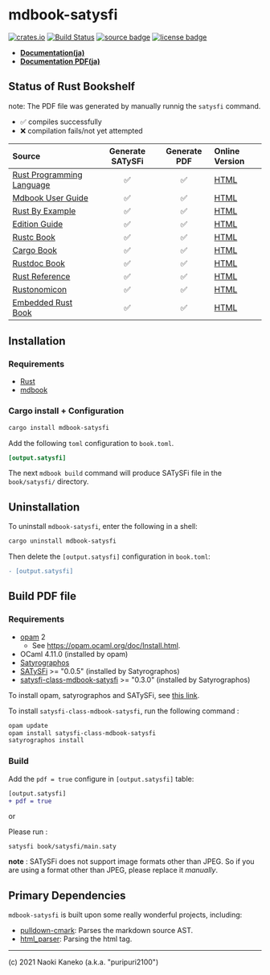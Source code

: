 # mdbook-satysfi

[![crates.io][crates-badge]][crates]
[![Build Status][ci-badge]][ci]
[![source badge][source-badge]][source]
[![license badge][license-badge]][license]

[crates]: https://crates.io/crates/mdbook-satysfi
[crates-badge]: https://img.shields.io/crates/v/mdbook-satysfi
[ci]: https://github.com/puripuri2100/mdbook-satysfi/actions?query=workflow%3ARust%20CI
[ci-badge]: https://github.com/puripuri2100/mdbook-satysfi/actions/workflows/rust.yml?query=workflow%3ARust
[source]: https://github.com/puripuri2100/mdbook-satysfi
[source-badge]: https://img.shields.io/badge/source-github-blue
[license]: https://github.com/puripuri2100/mdbook-satysfi/blob/master/LICENSE
[license-badge]: https://img.shields.io/badge/license-MIT-blue


- **[Documentation(ja)](https://puripuri2100.github.io/mdbook-satysfi/ja/)**
- **[Documentation PDF(ja)](https://puripuri2100.github.io/mdbook-satysfi/ja/ja.pdf)**


## Status of Rust Bookshelf

note: The PDF file was generated by manually runnig the `satysfi` command.


- ✅ compiles successfully
- ❌ compilation fails/not yet attempted

| Source                              | Generate SATySFi  |  Generate PDF  | Online Version          |
| :---------------------------------- | :---------------: | :------------: | :---------------------- |
|[Rust Programming Language][rust-src]|       ✅         |       ✅       | [HTML][rust-html]       |
|[Mdbook User Guide][mdbook-src]      |       ✅         |       ✅       |[HTML][mdbook-html]      |
|[Rust By Example][example-src]       |       ✅         |       ✅       |[HTML][example-html]     |
|[Edition Guide][edition-src]         |       ✅         |       ✅       |[HTML][edition-html]     |
|[Rustc Book][rustc-src]              |       ✅         |       ✅       |[HTML][rustc-html]       |
|[Cargo Book][cargo-src]              |       ✅         |       ✅       |[HTML][cargo-html]       |
|[Rustdoc Book][rustdoc-src]          |       ✅         |       ✅       |[HTML][rustdoc-html]     |
|[Rust Reference][reference-src]      |       ✅         |       ✅       |[HTML][reference-html]   |
|[Rustonomicon][rustonomicon-src]     |       ✅         |       ✅       |[HTML][rustonomicon-html]|
|[Embedded Rust Book][embedded-src]   |       ✅         |       ✅       |[HTML][embedded-html]    |


[rust-src]: https://github.com/rust-lang/book
[rust-html]: https://doc.rust-lang.org/book/

[mdbook-src]: https://github.com/rust-lang/mdBook/tree/master/guide
[mdbook-html]: https://rust-lang-nursery.github.io/mdBook/

[example-src]: https://github.com/rust-lang/rust-by-example
[example-html]: https://doc.rust-lang.org/stable/rust-by-example/

[edition-src]: https://github.com/rust-lang-nursery/edition-guide
[edition-html]: https://doc.rust-lang.org/edition-guide/index.html

[rustc-src]: https://github.com/rust-lang/rustc-dev-guide
[rustc-html]: https://doc.rust-lang.org/rustc/index.html

[cargo-src]: https://github.com/rust-lang/cargo/tree/master/src/doc
[cargo-html]: https://doc.rust-lang.org/cargo/index.html

[rustdoc-src]: https://github.com/rust-lang/rust/tree/master/src/doc/rustdoc
[rustdoc-html]: https://doc.rust-lang.org/rustdoc/index.html

[reference-src]: https://github.com/rust-lang-nursery/reference
[reference-html]: https://doc.rust-lang.org/reference/index.html

[rustonomicon-src]: https://github.com/rust-lang-nursery/nomicon
[rustonomicon-html]: https://doc.rust-lang.org/nomicon/index.html

[embedded-src]: https://github.com/rust-embedded/book
[embedded-html]: https://rust-embedded.github.io/book/


## Installation

### Requirements

- [Rust](https://www.rust-lang.org/)
- [mdbook](https://github.com/rust-lang-nursery/mdBook)

### Cargo install + Configuration

```sh
cargo install mdbook-satysfi
```

Add the following `toml` configuration to `book.toml`.

```toml
[output.satysfi]
```

The next `mdbook build` command will produce SATySFi file in the `book/satysfi/` directory.

## Uninstallation

To uninstall `mdbook-satysfi`, enter the following in a shell:

```sh
cargo uninstall mdbook-satysfi
```

Then delete the `[output.satysfi]` configuration in `book.toml`:

```diff
- [output.satysfi]
```

## Build PDF file

### Requirements

- [opam](https://opam.ocaml.org/) 2
    - See <https://opam.ocaml.org/doc/Install.html>.
- OCaml 4.11.0 (installed by opam)
- [Satyrographos](https://github.com/na4zagin3/satyrographos)
- [SATySFi](https://github.com/gfngfn/SATySFi) >= "0.0.5" (installed by Satyrographos)
- [satysfi-class-mdbook-satysfi](https://github.com/puripuri2100/satysfi-class-mdbook-satysfi) >= "0.3.0" (installed by Satyrographos)


To install opam, satyrographos and SATySFi, see [this link](https://github.com/gfngfn/SATySFi#install-using-satyrographos-for-non-devs).

To install `satysfi-class-mdbook-satysfi`, run the following command :

```sh
opam update
opam install satysfi-class-mdbook-satysfi
satyrographos install
```


### Build

Add the `pdf = true` configure in `[output.satysfi]` table:

```diff
[output.satysfi]
+ pdf = true
```

or

Please run :

```
satysfi book/satysfi/main.saty
```


**note** : SATySFi does not support image formats other than JPEG. So if you are using a format other than JPEG, please replace it *manually*.


## Primary Dependencies

`mdbook-satysfi` is built upon some really wonderful projects, including:

- [pulldown-cmark](https://github.com/raphlinus/pulldown-cmark): Parses the markdown source AST.
- [html_parser](https://github.com/mathiversen/html-parser): Parsing the html tag.

---

(c) 2021 Naoki Kaneko (a.k.a. "puripuri2100")
